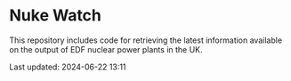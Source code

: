 # Nuke Watch

This repository includes code for retrieving the latest information available on the output of EDF nuclear power plants in the UK.

Last updated: 2024-06-22 13:11